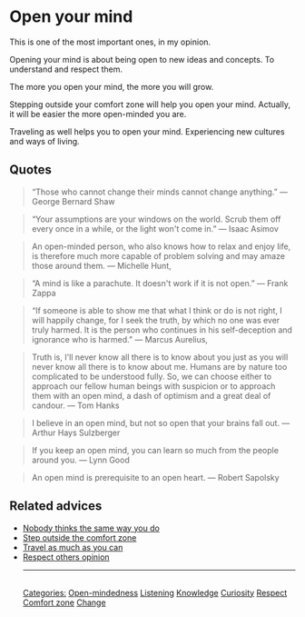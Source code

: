 # Open your mind

This is one of the most important ones, in my opinion.

Opening your mind is about being open to new ideas and concepts. To understand and respect them.

The more you open your mind, the more you will grow.

Stepping outside your comfort zone will help you open your mind. Actually, it will be easier the more open-minded you are.

Traveling as well helps you to open your mind. Experiencing new cultures and ways of living.

## Quotes

> “Those who cannot change their minds cannot change anything.” ― George Bernard Shaw

> “Your assumptions are your windows on the world. Scrub them off every once in a while, or the light won't come in.” ― Isaac Asimov

> An open-minded person, who also knows how to relax and enjoy life, is therefore much more capable of problem solving and may amaze those around them. ― Michelle Hunt,

> “A mind is like a parachute. It doesn't work if it is not open.” ― Frank Zappa

> “If someone is able to show me that what I think or do is not right, I will happily change, for I seek the truth, by which no one was ever truly harmed. It is the person who continues in his self-deception and ignorance who is harmed.” ― Marcus Aurelius,

> Truth is, I'll never know all there is to know about you just as you will never know all there is to know about me. Humans are by nature too complicated to be understood fully. So, we can choose either to approach our fellow human beings with suspicion or to approach them with an open mind, a dash of optimism and a great deal of candour. ― Tom Hanks

> I believe in an open mind, but not so open that your brains fall out. ― Arthur Hays Sulzberger

> If you keep an open mind, you can learn so much from the people around you. ― Lynn Good

> An open mind is prerequisite to an open heart. ― Robert Sapolsky

## Related advices

- [Nobody thinks the same way you do](../Nobody%20thinks%20the%20same%20way%20you%20do/index.md)
- [Step outside the comfort zone](../Step%20outside%20the%20comfort%20zone/index.md)
- [Travel as much as you can](../Travel%20as%20much%20as%20you%20can/index.md)
- [Respect others opinion](../Respect%20others%20opinion/index.md)<hr/><br/>[Categories:](../Categories/index.md) [Open-mindedness](../Categories/Open-mindedness.md) [Listening](../Categories/Listening.md) [Knowledge](../Categories/Knowledge.md) [Curiosity](../Categories/Curiosity.md) [Respect](../Categories/Respect.md) [Comfort zone](../Categories/Comfort%20zone.md) [Change](../Categories/Change.md)